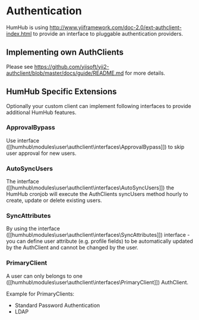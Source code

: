 Authentication
===============

HumHub is using <http://www.yiiframework.com/doc-2.0/ext-authclient-index.html> to provide an interface to pluggable authentication providers.


Implementing own AuthClients
----------------------------

Please see <https://github.com/yiisoft/yii2-authclient/blob/master/docs/guide/README.md> for more details.


HumHub Specific Extensions
--------------------------

Optionally your custom client can implement following interfaces to provide additional HumHub features.

### ApprovalBypass

Use interface ([[humhub\modules\user\authclient\interfaces\ApprovalBypass]]) to skip user approval for new users.

### AutoSyncUsers

The interface ([[humhub\modules\user\authclient\interfaces\AutoSyncUsers]]) the HumHub cronjob will execute 
the AuthClients syncUsers method hourly to create, update or delete existing users.

### SyncAttributes

By using the interface ([[humhub\modules\user\authclient\interfaces\SyncAttributes]]) interface - you can define user attribute (e.g. profile fields) to 
be automatically updated by the AuthClient and cannot be changed by the user.

### PrimaryClient

A user can only belongs to one ([[humhub\modules\user\authclient\interfaces\PrimaryClient]]) AuthClient.

Example for PrimaryClients:

- Standard Password Authentication
- LDAP


